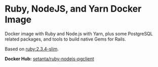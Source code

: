 # Ruby, NodeJS, and Yarn Docker Image 

Docker image with Ruby and Node.js with Yarn, plus some PostgreSQL related packages, and tools to build native Gems for Rails.

Based on [ruby:2.3.4-slim](https://hub.docker.com/_/ruby/).

**Docker Hub:** [setanta/ruby-nodejs-pgclient](https://hub.docker.com/r/setanta/ruby-nodejs-pgclient/)

